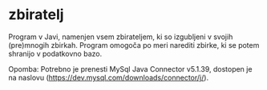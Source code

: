 # zbiratelj
Program v Javi, namenjen vsem zbirateljem, ki so izgubljeni v svojih (pre)mnogih zbirkah. Program omogoča po meri narediti zbirke, ki se potem shranijo v podatkovno bazo.

Opomba: Potrebno je prenesti MySql Java Connector v5.1.39, dostopen je na naslovu (https://dev.mysql.com/downloads/connector/j/).
